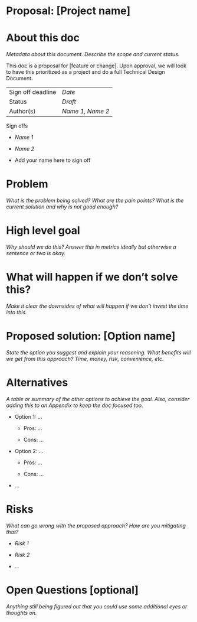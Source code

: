 # Proposal: [Project name]

# About this doc

_Metadata about this document. Describe the scope and current status._

This doc is a proposal for [feature or change]. Upon approval, we will look to have this prioritized as a project and do a full Technical Design Document.

|   |   |
|---|---|
|Sign off deadline|_Date_|
|Status|_Draft_|
|Author(s)|_Name 1, Name 2_|

Sign offs

- *Name 1*
    
- *Name 2*
    
- Add your name here to sign off
    

# Problem

_What is the problem being solved? What are the pain points? What is the current solution and why is not good enough?_

# High level goal

_Why should we do this? Answer this in metrics ideally but otherwise a sentence or two is okay._

# What will happen if we don’t solve this?

_Make it clear the downsides of what will happen if we don’t invest the time into this._

# Proposed solution: [Option name]

_State the option you suggest and explain your reasoning. What benefits will we get from this approach? Time, money, risk, convenience, etc._

# Alternatives

_A table or summary of the other options to achieve the goal. Also, consider adding this to an Appendix to keep the doc focused too._

- Option 1: …
    
    - Pros: …
        
    - Cons: …
        
- Option 2: …
    
    - Pros: …
        
    - Cons: …
        
- …
    

# Risks

_What can go wrong with the proposed approach? How are you mitigating that?_

- _Risk 1_
    
- _Risk 2_
    
- _…_
    

# Open Questions [optional]

_Anything still being figured out that you could use some additional eyes or thoughts on._